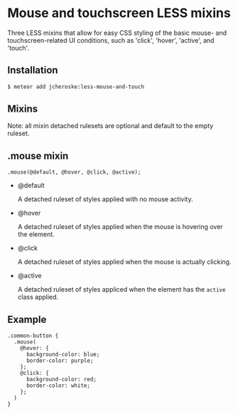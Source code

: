 # Mouse and touchscreen LESS mixins

Three LESS mixins that allow for easy CSS styling of the basic mouse- and touchscreen-related UI conditions, such as 'click', 'hover', 'active', and 'touch'.

## Installation

```sh
$ meteor add jcheroske:less-mouse-and-touch
```

## Mixins

Note: all mixin detached rulesets are optional and default to the empty ruleset.

## .mouse mixin

```less
.mouse(@default, @hover, @click, @active);
```

* @default

  A detached ruleset of styles applied with no mouse activity.
  
* @hover

  A detached ruleset of styles applied when the mouse is hovering over the element.
  
* @click

  A detached ruleset of styles applied when the mouse is actually clicking.
  
* @active

  A detached ruleset of styles appliced when the element has the `active` class applied.

## Example

```less
.common-button {
  .mouse(
    @hover: {
      background-color: blue;
      border-color: purple;
    };
    @click: {
      background-color: red;
      border-color: white;
    };
  )
}
```